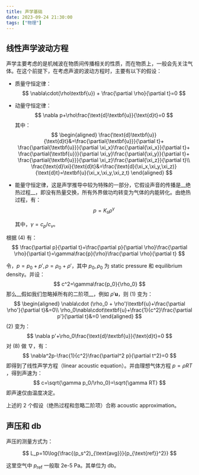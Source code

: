 ```yaml
---
title: 声学基础
date: 2023-09-24 21:30:00
tags: ["物理"]
---
```


## 线性声学波动方程

声学主要考虑的是机械波在物质间传播相关的性质，而在物质上，一般会先关注气体。在这个前提下，在考虑声波的波动方程时，主要有以下的假设：

- 质量守恒定律：
  $$
  \nabla\cdot(\rho\textbf{u}) + \frac{\partial \rho}{\partial t}=0
  $$

- 动量守恒定律：
  $$
  \nabla p+\rho\frac{\text{d}\textbf{u}}{\text{d}t}=0
  $$
  其中：
  $$
  \begin{aligned}
  \frac{\text{d}\textbf{u}}{\text{d}t}&=\frac{\partial{\textbf{u}}}{\partial t}+
  \frac{\partial{\textbf{u}}}{\partial \xi_x}\frac{\partial{\xi_x}}{\partial t}+
  \frac{\partial{\textbf{u}}}{\partial \xi_y}\frac{\partial{\xi_y}}{\partial t}+
  \frac{\partial{\textbf{u}}}{\partial \xi_z}\frac{\partial{\xi_z}}{\partial t}\\
  \frac{\text{d}\xi}{\text{d}t}&=\frac{\text{d}(\xi_x,\xi_y,\xi_z)}{\text{d}t}=\textbf{u}(\xi_x,\xi_y,\xi_z,t)
  \end{aligned}
  $$
  
- 能量守恒定律，这是声学推导中较为特殊的一部分，它假设声音的传播是__绝热过程__，即没有热量交换，所有外界做功均转变为气体的内能转化。由绝热过程，有：
  $$
  p=K_s\rho^{\gamma}
  $$

  其中，$\gamma=c_p/c_v$。

根据 $(4)$ 有：
$$
\frac{\partial p}{\partial t}=\frac{\partial p}{\partial \rho}\frac{\partial \rho}{\partial t}=\gamma\frac{p}{\rho}\frac{\partial \rho}{\partial t}
$$

令，$p=p_0 + p', \rho=\rho_0 + \rho'$，其中 $p_0,\rho_0$ 为 static pressure 和 equilibrium density。并设：
$$
c^2=\gamma\frac{p_0}{\rho_0}
$$
那么__假如我们忽略掉所有的二阶项__，例如 $\rho'\textbf{u}$，则 $(1)$ 变为：
$$
\begin{aligned}
\nabla\cdot (\rho_0 + \rho')\textbf{u}+\frac{\partial \rho'}{\partial t}&=0\\
\rho_0\nabla\cdot\textbf{u}+\frac{1}{c^2}\frac{\partial p'}{\partial t}&=0
\end{aligned}
$$
$(2)$ 变为：
$$
\nabla p'+\rho_0\frac{\text{d}\textbf{u}}{\text{d}t}=0
$$
对 $(8)$ 做 $\nabla$，有：
$$
\nabla^2p-\frac{1}{c^2}\frac{\partial^2 p}{\partial t^2}=0
$$
即得到了线性声学方程（linear acoustic equation）。并由理想气体方程 $p=\rho RT$ ，得到声速为：
$$
c=\sqrt{\gamma p_0/\rho_0}=\sqrt{\gamma RT}
$$
即声速仅由温度决定。

上述的 2 个假设（绝热过程和忽略二阶项）合称 acoustic approximation。

## 声压和 db

声压的测量方式为：

$$
L_p=10\log{\frac{(p_s^2)_{\text{avg}}}{p_{\text{ref}}^2}}
$$

这里空气中 $p_{\text{ref}}$ 一般取 2e-5 Pa。其单位为 db。
